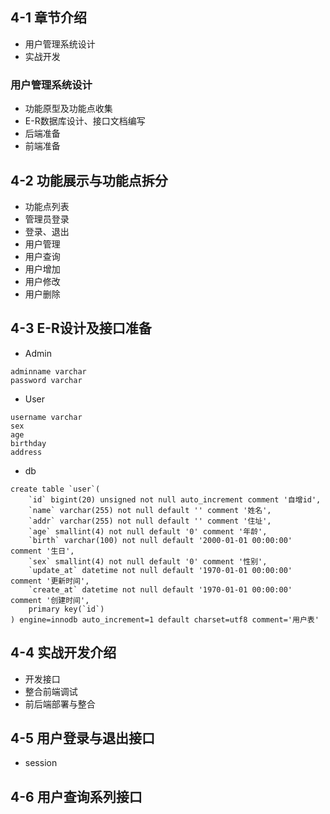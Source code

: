 ## 4-1 章节介绍
- 用户管理系统设计
- 实战开发
### 用户管理系统设计
- 功能原型及功能点收集
- E-R数据库设计、接口文档编写
- 后端准备
- 前端准备

## 4-2 功能展示与功能点拆分
- 功能点列表
- 管理员登录
- 登录、退出
- 用户管理
- 用户查询
- 用户增加
- 用户修改
- 用户删除
## 4-3 E-R设计及接口准备
- Admin
```
adminname varchar
password varchar 
```
- User
``` 
username varchar
sex
age
birthday
address
```
- db
```mysql 
create table `user`(
    `id` bigint(20) unsigned not null auto_increment comment '自增id',
    `name` varchar(255) not null default '' comment '姓名',
    `addr` varchar(255) not null default '' comment '住址',
    `age` smallint(4) not null default '0' comment '年龄',
    `birth` varchar(100) not null default '2000-01-01 00:00:00' comment '生日',
    `sex` smallint(4) not null default '0' comment '性别',
    `update_at` datetime not null default '1970-01-01 00:00:00' comment '更新时间',
    `create_at` datetime not null default '1970-01-01 00:00:00' comment '创建时间',
    primary key(`id`)
) engine=innodb auto_increment=1 default charset=utf8 comment='用户表'
```

## 4-4 实战开发介绍
- 开发接口
- 整合前端调试
- 前后端部署与整合

## 4-5 用户登录与退出接口
- session
## 4-6 用户查询系列接口

